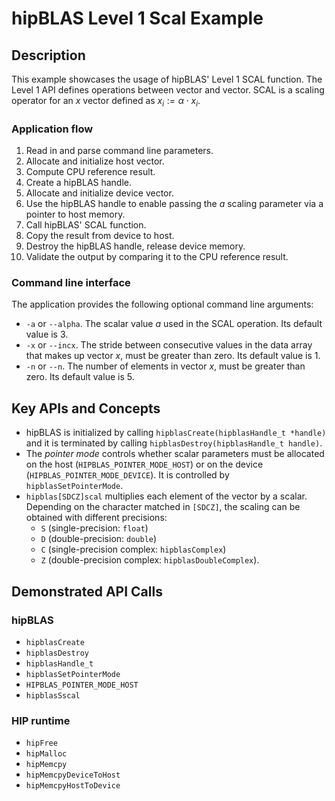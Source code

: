 # hipBLAS Level 1 Scal Example

## Description

This example showcases the usage of hipBLAS' Level 1 SCAL function. The Level 1 API defines operations between vector and vector. SCAL is a scaling operator for an $x$ vector defined as $x_i := \alpha \cdot x_i$.

### Application flow

1. Read in and parse command line parameters.
2. Allocate and initialize host vector.
3. Compute CPU reference result.
4. Create a hipBLAS handle.
5. Allocate and initialize device vector.
6. Use the hipBLAS handle to enable passing the $a$ scaling parameter via a pointer to host memory.
7. Call hipBLAS' SCAL function.
8. Copy the result from device to host.
9. Destroy the hipBLAS handle, release device memory.
10. Validate the output by comparing it to the CPU reference result.

### Command line interface

The application provides the following optional command line arguments:

- `-a` or `--alpha`. The scalar value $a$ used in the SCAL operation. Its default value is 3.
- `-x` or `--incx`. The stride between consecutive values in the data array that makes up vector $x$, must be greater than zero. Its default value is 1.
- `-n` or `--n`. The number of elements in vector $x$, must be greater than zero. Its default value is 5.

## Key APIs and Concepts

- hipBLAS is initialized by calling `hipblasCreate(hipblasHandle_t *handle)` and it is terminated by calling `hipblasDestroy(hipblasHandle_t handle)`.
- The _pointer mode_ controls whether scalar parameters must be allocated on the host (`HIPBLAS_POINTER_MODE_HOST`) or on the device (`HIPBLAS_POINTER_MODE_DEVICE`). It is controlled by `hipblasSetPointerMode`.
- `hipblas[SDCZ]scal` multiplies each element of the vector by a scalar. Depending on the character matched in `[SDCZ]`, the scaling can be obtained with different precisions:
  - `S` (single-precision: `float`)
  - `D` (double-precision: `double`)
  - `C` (single-precision complex: `hipblasComplex`)
  - `Z` (double-precision complex: `hipblasDoubleComplex`).

## Demonstrated API Calls

### hipBLAS

- `hipblasCreate`
- `hipblasDestroy`
- `hipblasHandle_t`
- `hipblasSetPointerMode`
- `HIPBLAS_POINTER_MODE_HOST`
- `hipblasSscal`

### HIP runtime

- `hipFree`
- `hipMalloc`
- `hipMemcpy`
- `hipMemcpyDeviceToHost`
- `hipMemcpyHostToDevice`
